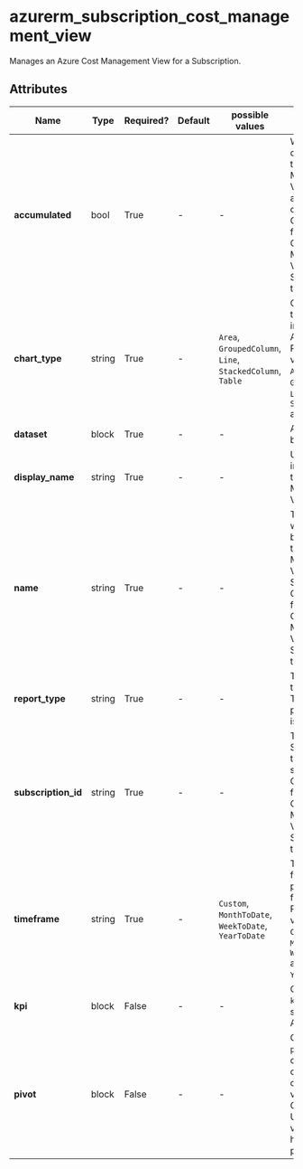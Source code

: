 # azurerm_subscription_cost_management_view

Manages an Azure Cost Management View for a Subscription.

## Attributes

| Name | Type | Required? | Default  | possible values | Description |
| ---- | ---- | --------- | -------- | ----------- | ----------- |
| **accumulated** | bool | True | -  |  -  | Whether the costs data in the Cost Management View are accumulated over time. Changing this forces a new Cost Management View for a Subscription to be created. | 
| **chart_type** | string | True | -  |  `Area`, `GroupedColumn`, `Line`, `StackedColumn`, `Table`  | Chart type of the main view in Cost Analysis. Possible values are `Area`, `GroupedColumn`, `Line`, `StackedColumn` and `Table`. | 
| **dataset** | block | True | -  |  -  | A `dataset` block. | 
| **display_name** | string | True | -  |  -  | User visible input name of the Cost Management View. | 
| **name** | string | True | -  |  -  | The name which should be used for this Cost Management View for a Subscription. Changing this forces a new Cost Management View for a Subscription to be created. | 
| **report_type** | string | True | -  |  -  | The type of the report. The only possible value is `Usage`. | 
| **subscription_id** | string | True | -  |  -  | The ID of the Subscription this View is scoped to. Changing this forces a new Cost Management View for a Subscription to be created. | 
| **timeframe** | string | True | -  |  `Custom`, `MonthToDate`, `WeekToDate`, `YearToDate`  | The time frame for pulling data for the report. Possible values are `Custom`, `MonthToDate`, `WeekToDate` and `YearToDate`. | 
| **kpi** | block | False | -  |  -  | One or more `kpi` blocks, to show in Cost Analysis UI. | 
| **pivot** | block | False | -  |  -  | One or more `pivot` blocks, containing the configuration of 3 sub-views in the Cost Analysis UI. Non table views should have three pivots. | 

